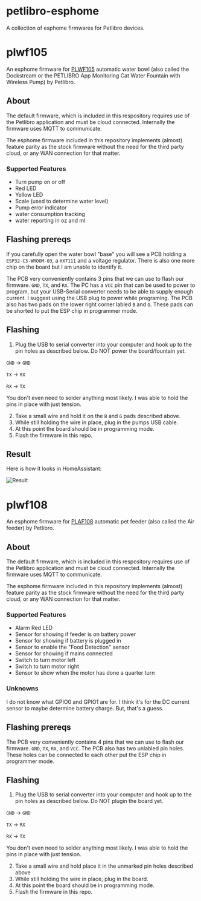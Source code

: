 # petlibro-esphome

A collection of esphome  firmwares for Petlibro devices.


# plwf105

An esphome firmware for [PLWF105](https://www.amazon.com/dp/B0BSFB2D37) automatic water bowl (also called the Dockstream or the PETLIBRO App Monitoring Cat Water Fountain with Wireless Pump) by Petlibro. 

## About

The default firmware, which is included in this respository requires use of the Petlibro application and must be cloud connected. Internally the firmware uses MQTT to communicate.

The esphome firmware included in this repository implements (almost) feature parity as the stock firmware without the need for the third party cloud, or any WAN connection for that matter.

### Supported Features

- Turn pump on or off
- Red LED
- Yellow LED
- Scale (used to determine water level)
- Pump error indicator
- water consumption tracking
- water reporting in oz and ml

## Flashing prereqs

If you carefully open the water bowl "base" you will see a PCB holding a `ESP32-C3-WROOM-03`, a `HX7111` and a voltage regulator. There is also one more chip on the board but I am unable to identify it.

The PCB very conveniently contains 3 pins that we can use to flash our firmware. `GND`, `TX`, and `RX`.
The PC has a `VCC` pin that can be used to power to program, but your USB-Serial converter needs to be able to supply enough current. I suggest using the USB plug to power while programing.
The PCB also has two pads on the lower right corner labled `B` and `G`. These pads can be shorted to put the ESP chip in programmer mode.

## Flashing

1) Plug the USB to serial converter into your computer and hook up to the pin holes as described below. Do NOT power the board/fountain yet.


`GND` -> `GND`

`TX`  -> `RX`

`RX`  -> `TX`

You don't even need to solder anything most likely. I was able to hold the pins in place with just tension.

2) Take a small wire and hold it on the `B` and `G` pads described above.
3) While still holding the wire in place, plug in the pumps USB cable.
4) At this point the board should be in programming mode.
5) Flash the firmware in this repo.

## Result

Here is how it looks in HomeAssistant:

![Result](https://github.com/user-attachments/assets/24344f14-f331-4fa7-b6bd-9aeaddb32a11)




# plwf108

An esphome firmware for [PLAF108](https://www.amazon.com/dp/B0CDC3WK46) automatic pet feeder (also called the Air feeder) by Petlibro.

## About

The default firmware, which is included in this respository requires use of the Petlibro application and must be cloud connected. Internally the firmware uses MQTT to communicate.

The esphome firmware included in this repository implements (almost) feature parity as the stock firmware without the need for the third party cloud, or any WAN connection for that matter.

### Supported Features

- Alarm Red LED
- Sensor for showing if feeder is on battery power
- Sensor for showing if battery is plugged in
- Sensor to enable the "Food Detection" sensor
- Sensor for showing if mains connected
- Switch to turn motor left
- Switch to turn motor right
- Sensor to show when the motor has done a quarter turn

### Unknowns

I do not know what GPIO0 and GPIO1 are for. I think it's for the DC current sensor to maybe determine battery charge. But, that's a guess.

## Flashing prereqs

The PCB very conveniently contains 4 pins that we can use to flash our firmware. `GND`, `TX`, `RX`, and `VCC`. The PCB also has two unlabled pin holes. These holes can be connected to each other put the ESP chip in programmer mode.

## Flashing

1) Plug the USB to serial converter into your computer and hook up to the pin holes as described below. Do NOT plugin the board yet.


`GND` -> `GND`

`TX`  -> `RX`

`RX`  -> `TX`

You don't even need to solder anything most likely. I was able to hold the pins in place with just tension.

2) Take a small wire and hold place it in the unmarked pin holes described above
3) While still holding the wire in place, plug in the board.
4) At this point the board should be in programming mode.
5) Flash the firmware in this repo.
